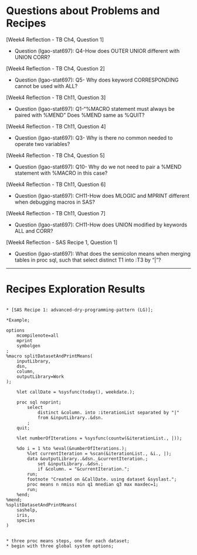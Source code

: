 
# Questions about Problems and Recipes


[Week4 Reflection - TB Ch4, Question 1]
* Question (lgao-stat697): Q4-How does OUTER UNIOR different with UNION CORR?  



[Week4 Reflection - TB Ch4, Question 2]
* Question (lgao-stat697): Q5- Why does keyword CORRESPONDING cannot be used with ALL?



[Week4 Reflection - TB Ch11, Question 3]
* Question (lgao-stat697): Q1-“%MACRO statement must always be paired with %MEND” Does %MEND same as %QUIT?



[Week4 Reflection - TB Ch11,  Question 4]
* Question (lgao-stat697): Q3- Why is there no common needed to operate two variables? 



[Week4 Reflection - TB Ch4, Question 5]
* Question (lgao-stat697): Q10- Why do we not need to pair a %MEND statement with %MACRO in this case?



[Week4 Reflection - TB Ch11, Question 6]
* Question (lgao-stat697):  CH11-How does MLOGIC and MPRINT different  when debugging macros in SAS?



[Week4 Reflection - TB Ch11, Question 7]
* Question (lgao-stat697):  CH11-How does UNION modified by keywords ALL and CORR?



[Week4 Reflection - SAS Recipe 1, Question 1]
* Question (lgao-stat697): What does the semicolon means when merging tables in proc sql, such that select distinct T1 into :T3 by “|”? 




***



# Recipes Exploration Results



```

* [SAS Recipe 1: advanced-dry-programming-pattern (LG)];

*Example;

options
	mcompilenote=all
	mprint
	symbolgen
;
%macro splitDatasetAndPrintMeans(
	inputLibrary,
	dsn,
	column,
	outputLibrary=Work
);

	%let callDate = %sysfunc(today(), weekdate.);

	proc sql noprint;
		select
			distinct &column. into :iterationList separated by "|"
            from &inputLibrary..&dsn.  
		;
	quit;

	%let numberOfIterations = %sysfunc(countw(&iterationList., |));

	%do i = 1 %to %eval(&numberOfIterations.);
		%let currentIteration = %scan(&iterationList., &i., |);
		data &outputLibrary..&dsn._&currentIteration.;
			set &inputLibrary..&dsn.;
			if &column. = "&currentIteration.";
		run;
		footnote "Created on &CallDate. using dataset &syslast.";
		proc means n nmiss min q1 mnedian q3 max maxdec=1;
		run;
	%end;
%mend;
%splitDatasetAndPrintMeans(
	sashelp,
	iris,
	species
)


* three proc means steps, one for each dataset;
* begin with three global system options;
